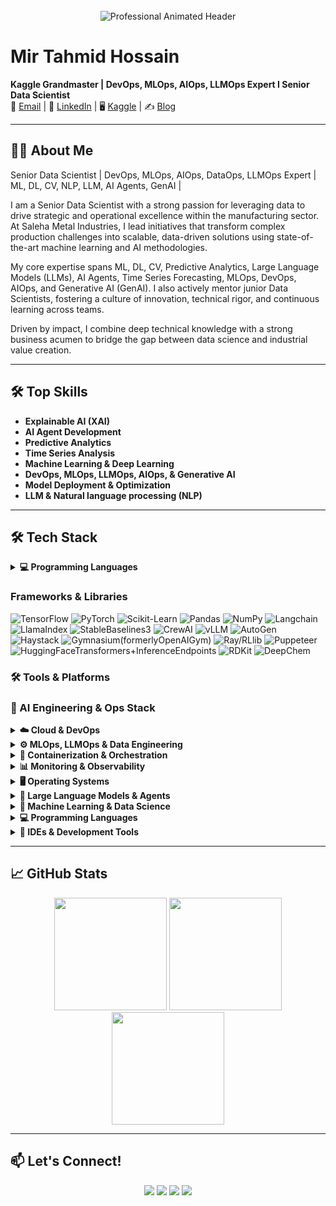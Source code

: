 <!-- Professional GitHub Profile Header -->
<div align="center">
  <br>
  <img src="https://readme-typing-svg.demolab.com?font=Fira+Code&weight=600&size=26&pause=1000&color=58A6FF&center=true&vCenter=true&width=600&lines=Hi+%F0%9F%91%8B%2C+I'm+Mir+Tahmid;AI+Engineer+%F0%9F%A7%A0;Data+Scientist+%F0%9F%93%8A;ML+Researcher+%F0%9F%94%8D;Open+Source+Contributor+%E2%9C%A8" alt="Professional Animated Header" />
  <br>
</div>

# Mir Tahmid Hossain

**Kaggle Grandmaster | DevOps, MLOps, AIOps, LLMOps Expert I Senior Data Scientist**  
📧 [Email](mailto:mirtahmid@gmail.com) | 🔗 [LinkedIn](https://www.linkedin.com/in/mirtahmid) | 🖥️ [Kaggle](https://www.kaggle.com/tahmidmir/code) | ✍️ [Blog](https://medium.com/@mirtahmid)

---

## 👨‍💻 About Me

Senior Data Scientist | DevOps, MLOps, AIOps, DataOps, LLMOps Expert | ML, DL, CV, NLP, LLM, AI Agents, GenAI |

I am a Senior Data Scientist with a strong passion for leveraging data to drive strategic and operational excellence within the manufacturing sector. At Saleha Metal Industries, I lead initiatives that transform complex production challenges into scalable, data-driven solutions using state-of-the-art machine learning and AI methodologies.

My core expertise spans ML, DL, CV, Predictive Analytics, Large Language Models (LLMs), AI Agents, Time Series Forecasting, MLOps, DevOps, AIOps, and Generative AI (GenAI). I also actively mentor junior Data Scientists, fostering a culture of innovation, technical rigor, and continuous learning across teams.

Driven by impact, I combine deep technical knowledge with a strong business acumen to bridge the gap between data science and industrial value creation.

---

## 🛠️ Top Skills

- **Explainable AI (XAI)**
- **AI Agent Development**
- **Predictive Analytics**
- **Time Series Analysis**
- **Machine Learning & Deep Learning**
- **DevOps, MLOps, LLMOps, AIOps,  & Generative AI**
- **Model Deployment & Optimization**
- **LLM & Natural language processing (NLP)**
---

## 🛠️ Tech Stack

<details>
<summary><strong>💻 Programming Languages</strong></summary>
<br>

![Python](https://img.shields.io/badge/-Python-3776AB?style=for-the-badge&logo=python&logoColor=white)
![R](https://img.shields.io/badge/-R-276DC3?style=for-the-badge&logo=r&logoColor=white)
![SQL](https://img.shields.io/badge/-SQL-4479A1?style=for-the-badge&logo=postgresql&logoColor=white)
![Bash](https://img.shields.io/badge/-Bash-4EAA25?style=for-the-badge&logo=gnu-bash&logoColor=white)
![JavaScript](https://img.shields.io/badge/-JavaScript-F7DF1E?style=for-the-badge&logo=javascript&logoColor=black)

</details>

### **Frameworks & Libraries**
![TensorFlow](https://img.shields.io/badge/-TensorFlow-FF6F00?style=for-the-badge&logo=tensorflow&logoColor=white)
![PyTorch](https://img.shields.io/badge/-PyTorch-EE4C2C?style=for-the-badge&logo=pytorch&logoColor=white)
![Scikit-Learn](https://img.shields.io/badge/-Scikit%20Learn-F7931E?style=for-the-badge&logo=scikit-learn&logoColor=white)
![Pandas](https://img.shields.io/badge/-Pandas-150458?style=for-the-badge&logo=pandas&logoColor=white)
![NumPy](https://img.shields.io/badge/-NumPy-013243?style=for-the-badge&logo=numpy&logoColor=white)
![Langchain](https://img.shields.io/badge/-Langchain-013243?style=for-the-badge&logo=numpy&logoColor=white)
![LlamaIndex](https://img.shields.io/badge/-LlamaIndex-013243?style=for-the-badge&logo=numpy&logoColor=white)
![StableBaselines3](https://img.shields.io/badge/-StableBaselines3-013243?style=for-the-badge&logo=numpy&logoColor=white)
![CrewAI](https://img.shields.io/badge/-CrewAI-013243?style=for-the-badge&logo=numpy&logoColor=white)
![vLLM](https://img.shields.io/badge/-vLLM-013243?style=for-the-badge&logo=numpy&logoColor=white)
![AutoGen](https://img.shields.io/badge/-AutoGen-013243?style=for-the-badge&logo=numpy&logoColor=white)
![Haystack](https://img.shields.io/badge/-Haystack-013243?style=for-the-badge&logo=numpy&logoColor=white)
![Gymnasium(formerlyOpenAIGym)](https://img.shields.io/badge/-Gymnasium(formerlyOpenAIGym)-013243?style=for-the-badge&logo=numpy&logoColor=white)
![Ray/RLlib](https://img.shields.io/badge/-Ray/RLlib-013243?style=for-the-badge&logo=numpy&logoColor=white)
![Puppeteer](https://img.shields.io/badge/-Puppeteer-013243?style=for-the-badge&logo=numpy&logoColor=white)
![HuggingFaceTransformers+InferenceEndpoints](https://img.shields.io/badge/-HuggingFaceTransformers+InferenceEndpoints-013243?style=for-the-badge&logo=numpy&logoColor=white)
![RDKit](https://img.shields.io/badge/-RDKit-013243?style=for-the-badge&logo=numpy&logoColor=white)
![DeepChem](https://img.shields.io/badge/-DeepChem-013243?style=for-the-badge&logo=numpy&logoColor=white)








### 🛠️ Tools & Platforms
### 🚀 AI Engineering & Ops Stack
<details>
<summary><strong>☁️ Cloud & DevOps</strong></summary>
<br>

![AWS](https://img.shields.io/badge/-AWS-232F3E?style=for-the-badge&logo=amazon-aws&logoColor=white)
![Azure](https://img.shields.io/badge/-Azure-0089D6?style=for-the-badge&logo=microsoft-azure&logoColor=white)
![GCP](https://img.shields.io/badge/-Google%20Cloud-4285F4?style=for-the-badge&logo=google-cloud&logoColor=white)
![Digital Ocean](https://img.shields.io/badge/-DigitalOcean-0080FF?style=for-the-badge&logo=digitalocean&logoColor=white)
![Terraform](https://img.shields.io/badge/-Terraform-623CE4?style=for-the-badge&logo=terraform&logoColor=white)
![Ansible](https://img.shields.io/badge/-Ansible-EE0000?style=for-the-badge&logo=ansible&logoColor=white)
![Jenkins](https://img.shields.io/badge/-Jenkins-D24939?style=for-the-badge&logo=jenkins&logoColor=white)
![Git](https://img.shields.io/badge/-Git-F05032?style=for-the-badge&logo=git&logoColor=white)

</details>

<details>
<summary><strong>⚙️ MLOps, LLMOps & Data Engineering</strong></summary>
<br>

![MLOps](https://img.shields.io/badge/-MLOps-6C63FF?style=for-the-badge&logo=mlflow&logoColor=white)
![LLMOps](https://img.shields.io/badge/-LLMOps-F0931A?style=for-the-badge&logo=vertex-ai&logoColor=white)
![AIOps](https://img.shields.io/badge/-AIOps-00B8D4?style=for-the-badge&logo=splunk&logoColor=white)
![DataOps](https://img.shields.io/badge/-DataOps-FF4081?style=for-the-badge&logo=dvc&logoColor=white)
![MLflow](https://img.shields.io/badge/-MLflow-0194D0?style=for-the-badge&logo=mlflow&logoColor=white)
![DVC](https://img.shields.io/badge/-DVC-945DD6?style=for-the-badge&logo=dvc&logoColor=white)
![Airflow](https://img.shields.io/badge/-Airflow-017CEE?style=for-the-badge&logo=apache-airflow&logoColor=white)
![Kubeflow](https://img.shields.io/badge/-Kubeflow-0069AA?style=for-the-badge&logo=kubeflow&logoColor=white)

</details>
<details>
<summary><strong>🐳 Containerization & Orchestration</strong></summary>
<br>

![Docker](https://img.shields.io/badge/-Docker-2496ED?style=for-the-badge&logo=docker&logoColor=white)
![Kubernetes](https://img.shields.io/badge/-Kubernetes-326CE5?style=for-the-badge&logo=kubernetes&logoColor=white)
![Lens](https://img.shields.io/badge/-Lens-2C2D72?style=for-the-badge&logo=lens&logoColor=white)

</details>

<details>
<summary><strong>📊 Monitoring & Observability</strong></summary>
<br>

![Prometheus](https://img.shields.io/badge/-Prometheus-E6522C?style=for-the-badge&logo=prometheus&logoColor=white)
![Grafana](https://img.shields.io/badge/-Grafana-F46800?style=for-the-badge&logo=grafana&logoColor=white)
![Loki](https://img.shields.io/badge/-Loki-000000?style=for-the-badge&logo=loki&logoColor=white)

</details>

<details>
<summary><strong>🖥️ Operating Systems</strong></summary>
<br>

![Linux](https://img.shields.io/badge/-Linux-FCC624?style=for-the-badge&logo=linux&logoColor=black)
![Ubuntu](https://img.shields.io/badge/-Ubuntu-E95420?style=for-the-badge&logo=ubuntu&logoColor=white)

</details>

<details>
<summary><strong>🧠 Large Language Models & Agents</strong></summary>
<br>

![Transformers](https://img.shields.io/badge/-Transformers-FFB86C?style=for-the-badge&logo=huggingface&logoColor=black)
![LLMs](https://img.shields.io/badge/-LLMs-ffc107?style=for-the-badge&logo=openai&logoColor=black)
![RAG](https://img.shields.io/badge/-RAG-4caf50?style=for-the-badge&logo=vectorworks&logoColor=white)
![AI Agents](https://img.shields.io/badge/-AI%20Agents-00bcd4?style=for-the-badge&logo=autogpt&logoColor=white)
![LangChain](https://img.shields.io/badge/-LangChain-007acc?style=for-the-badge&logo=python&logoColor=white)
![Haystack](https://img.shields.io/badge/-Haystack-7952B3?style=for-the-badge&logo=haystack&logoColor=white)

</details>

<details>
<summary><strong>🧠 Machine Learning & Data Science</strong></summary>
<br>

![Jupyter](https://img.shields.io/badge/-Jupyter-F37626?style=for-the-badge&logo=jupyter&logoColor=white)
![Tableau](https://img.shields.io/badge/-Tableau-E97627?style=for-the-badge&logo=tableau&logoColor=white)
![Hugging Face](https://img.shields.io/badge/-HuggingFace-FFD21F?style=for-the-badge&logo=huggingface&logoColor=black)
![PyTorch](https://img.shields.io/badge/-PyTorch-EE4C2C?style=for-the-badge&logo=pytorch&logoColor=white)
![TensorFlow](https://img.shields.io/badge/-TensorFlow-FF6F00?style=for-the-badge&logo=tensorflow&logoColor=white)
![Scikit-learn](https://img.shields.io/badge/-Scikit--learn-F7931E?style=for-the-badge&logo=scikit-learn&logoColor=white)
![Pandas](https://img.shields.io/badge/-Pandas-150458?style=for-the-badge&logo=pandas&logoColor=white)
![NumPy](https://img.shields.io/badge/-NumPy-013243?style=for-the-badge&logo=numpy&logoColor=white)
![Matplotlib](https://img.shields.io/badge/-Matplotlib-11557C?style=for-the-badge&logo=matplotlib&logoColor=white)
![Seaborn](https://img.shields.io/badge/-Seaborn-0099CC?style=for-the-badge&logo=seaborn&logoColor=white)

![Transformers](https://img.shields.io/badge/-Transformers-FFB800?style=for-the-badge&logo=transformers&logoColor=black)
![RAG](https://img.shields.io/badge/-RAG-6C3483?style=for-the-badge&logo=readme&logoColor=white)
![LLMs](https://img.shields.io/badge/-LLMs-1A73E8?style=for-the-badge&logo=google&logoColor=white)
![AI Agents](https://img.shields.io/badge/-AI%20Agents-2ECC71?style=for-the-badge&logo=openai&logoColor=white)

</details>

<details>
<summary><strong>💻 Programming Languages</strong></summary>
<br>

![Python](https://img.shields.io/badge/-Python-3776AB?style=for-the-badge&logo=python&logoColor=white)
![R](https://img.shields.io/badge/-R-276DC3?style=for-the-badge&logo=r&logoColor=white)
![SQL](https://img.shields.io/badge/-SQL-4479A1?style=for-the-badge&logo=postgresql&logoColor=white)
![Bash](https://img.shields.io/badge/-Bash-4EAA25?style=for-the-badge&logo=gnu-bash&logoColor=white)
![JavaScript](https://img.shields.io/badge/-JavaScript-F7DF1E?style=for-the-badge&logo=javascript&logoColor=black)

</details>

<details>
<summary><strong>🧩 IDEs & Development Tools</strong></summary>
<br>

![VS Code](https://img.shields.io/badge/-VSCode-007ACC?style=for-the-badge&logo=visual-studio-code&logoColor=white)
![PyCharm](https://img.shields.io/badge/-PyCharm-000000?style=for-the-badge&logo=pycharm&logoColor=white)
![Jupyter Notebook](https://img.shields.io/badge/-Jupyter_Notebook-F37626?style=for-the-badge&logo=jupyter&logoColor=white)
![Google Colab](https://img.shields.io/badge/-Colab-F9AB00?style=for-the-badge&logo=google-colab&logoColor=white)
![GitHub Codespaces](https://img.shields.io/badge/-GitHub%20Codespaces-181717?style=for-the-badge&logo=github&logoColor=white)

</details>


---

## 📈 GitHub Stats

<div align="center">
  <img height="180em" src="https://github-readme-stats.vercel.app/api?username=tahmidmir&show_icons=true&theme=dark&include_all_commits=true&count_private=true"/>
  <img height="180em" src="https://github-readme-streak-stats.herokuapp.com/?user=tahmidmir&theme=dark"/>
  <img height="180em" src="https://github-readme-stats.vercel.app/api/top-langs/?username=tahmidmir&layout=compact&theme=dark"/>
</div>

---

## 📫 Let's Connect!

<p align="center">
  <a href="mailto:mirtahmid@gmail.com"><img src="https://img.shields.io/badge/-Email-EA4335?style=for-the-badge&logo=Gmail&logoColor=white"/></a>
  <a href="https://www.linkedin.com/in/mirtahmid"><img src="https://img.shields.io/badge/-LinkedIn-0A66C2?style=for-the-badge&logo=LinkedIn&logoColor=white"/></a>
  <a href="https://www.kaggle.com/tahmidmir/code"><img src="https://img.shields.io/badge/-Kaggle-20BEFF?style=for-the-badge&logo=Kaggle&logoColor=white"/></a>
  <a href="https://medium.com/@mirtahmid"><img src="https://img.shields.io/badge/-Medium-12100E?style=for-the-badge&logo=Medium&logoColor=white"/></a>
</p>
